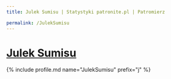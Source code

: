 ```yaml
---
title: Julek Sumisu | Statystyki patronite.pl | Patromierz

permalink: /JulekSumisu
---
```


# [Julek Sumisu](https://patronite.pl/JulekSumisu)

{% include profile.md name="JulekSumisu" prefix="j" %}
